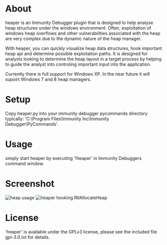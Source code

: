 About
=====

heaper is an Immunity Debugger plugin that is designed to help analyse heap structures under the windows environment. Often, exploitation of windows heap overflows and other vulnerabilities associated with the heap are very complex due to the dynamic nature of the heap manager.

With heaper, you can quickly visualize heap data structures, hook important heap api and determine possible exploitation paths. It is designed for analysts looking to determine the heap layout in a target process by helping to guide the analyst into controling important input into the application.

Currently there is full support for Windows XP. In the near future it will supoirt Windows 7 and 8 heap managers.

Setup
=====

Copy heaper.py into your immunity debugger pycommands directory typically: 'C:\Program Files\Immunity Inc\Immunity Debugger\PyCommands\'.

Usage
=====

simply start heaper by executing '!heaper' in Immunity Debuggers command window.

Screenshot
==========

![heap usage](https://github.com/mrmee/heaper/raw/master/heaper_usage.png "heaper usage")
![heaper hooking RtlAllocateHeap](https://github.com/mrmee/heaper/raw/master/heaper_example.png "heaper hooking RtlAllocateHeap")

License
=======

'heaper' is available under the GPLv3 license, please see the included file gpl-3.0.txt for details.
